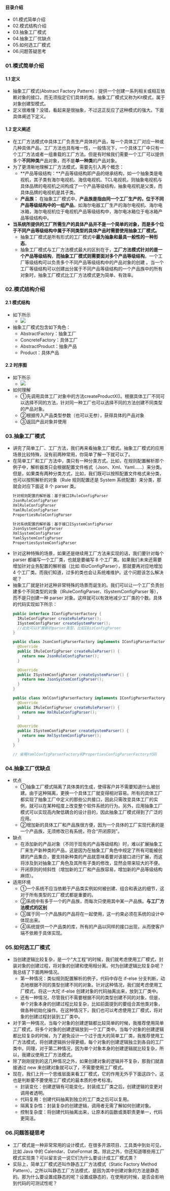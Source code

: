 #### 目录介绍
- 01.模式简单介绍
- 02.模式结构介绍
- 03.抽象工厂模式
- 04.抽象工厂优缺点
- 05.如何选工厂模式
- 06.问题答疑思考



### 01.模式简单介绍
#### 1.1 定义
- 抽象工厂模式(Abstract Factory Pattern)：提供一个创建一系列相关或相互依赖对象的接口，而无须指定它们具体的类。抽象工厂模式又称为Kit模式，属于对象创建型模式。
- 定义很难懂？没错，看起来是很抽象，不过这正反应了这种模式的强大。下面具体阐述下定义。



#### 1.2 定义阐述
- 在工厂方法模式中具体工厂负责生产具体的产品，每一个具体工厂对应一种或几种具体产品，工厂方法也具有唯一性，一般情况下，一个具体工厂中只有一个工厂方法或者一组重载的工厂方法。但是有时候我们需要一个工厂可以提供多个**不同种类**产品对象，而不是**单一种类**的产品对象。
- 为了更清晰地理解工厂方法模式，需要先引入两个概念：
    - **产品等级结构：**产品等级结构即产品的继承结构，如一个抽象类是电视机，其子类有海尔电视机、海信电视机、TCL电视机，则抽象电视机与具体品牌的电视机之间构成了一个产品等级结构，抽象电视机是父类，而具体品牌的电视机是其子类。
    - **产品族：** 在抽象工厂模式中，**产品族是指由同一个工厂生产的，位于不同产品等级结构中的一组产品**，如海尔电器工厂生产的海尔电视机、海尔电冰箱，海尔电视机位于电视机产品等级结构中，海尔电冰箱位于电冰箱产品等级结构中。
- **当系统所提供的工厂所需生产的具体产品并不是一个简单的对象，而是多个位于不同产品等级结构中属于不同类型的具体产品时需要使用抽象工厂模式。**
    - 抽象工厂模式是所有形式的工厂模式中**最为抽象和最具一般性的一种形态**。
    - 抽象工厂模式与工厂方法模式最大的区别在于，**工厂方法模式针对的是一个产品等级结构**，**而抽象工厂模式则需要面对多个产品等级结构**，一个工厂等级结构可以负责多个不同产品等级结构中的产品对象的创建 。当一个工厂等级结构可以创建出分属于不同产品等级结构的一个产品族中的所有对象时，抽象工厂模式比工厂方法模式更为简单、有效率。


### 02.模式结构介绍
#### 2.1 模式结构
- 如下所示
    - ![](http://upload-images.jianshu.io/upload_images/3985563-837d93237cf1143b.png?imageMogr2/auto-orient/strip%7CimageView2/2/w/1240)
- 抽象工厂模式包含如下角色：
    - AbstractFactory：抽象工厂  
    - ConcreteFactory：具体工厂  
    - AbstractProduct：抽象产品  
    - Product：具体产品


#### 2.2 时序图
- 如下所示
    - ![](http://upload-images.jianshu.io/upload_images/3985563-912f3e3f444a691b.png?imageMogr2/auto-orient/strip%7CimageView2/2/w/1240)
- 如何理解
    - ①先调用具体工厂对象中的方法createProductX()。根据具体工厂不同可以选择不同的方法，针对同一种工厂也可以选择不同的方法创建不同类型的产品对象。
    - ②根据传入产品类型参数（也可以无参），获得具体的产品对象
    - ③返回产品对象并使用





### 03.抽象工厂模式
- 讲完了简单工厂、工厂方法，我们再来看抽象工厂模式。抽象工厂模式的应用场景比较特殊，没有前两种常用，你简单了解一下就可以了。
- 在简单工厂和工厂方法中，类只有一种分类方式。比如，在规则配置解析那个例子中，解析器类只会根据配置文件格式（Json、Xml、Yaml……）来分类。但是，如果类有两种分类方式，比如，我们既可以按照配置文件格式来分类，也可以按照解析的对象（Rule 规则配置还是 System 系统配置）来分类，那就会对应下面这 8 个 parser 类。
    ``` java
    针对规则配置的解析器：基于接口IRuleConfigParser
    JsonRuleConfigParser
    XmlRuleConfigParser
    YamlRuleConfigParser
    PropertiesRuleConfigParser
    
    针对系统配置的解析器：基于接口ISystemConfigParser
    JsonSystemConfigParser
    XmlSystemConfigParser
    YamlSystemConfigParser
    PropertiesSystemConfigParser
    ```
- 针对这种特殊的场景，如果还是继续用工厂方法来实现的话，我们要针对每个 parser 都编写一个工厂类，也就是要编写 8 个工厂类。如果我们未来还需要增加针对业务配置的解析器（比如 IBizConfigParser），那就要再对应地增加 4 个工厂类。而我们知道，过多的类也会让系统难维护。这个问题该怎么解决呢？
- 抽象工厂就是针对这种非常特殊的场景而诞生的。我们可以让一个工厂负责创建多个不同类型的对象（IRuleConfigParser、ISystemConfigParser 等），而不是只创建一种 parser 对象。这样就可以有效地减少工厂类的个数。具体的代码实现如下所示：
    ```java
    public interface IConfigParserFactory {
      IRuleConfigParser createRuleParser();
      ISystemConfigParser createSystemParser();
      //此处可以扩展新的parser类型，比如IBizConfigParser
    }
    
    public class JsonConfigParserFactory implements IConfigParserFactory {
      @Override
      public IRuleConfigParser createRuleParser() {
        return new JsonRuleConfigParser();
      }
    
      @Override
      public ISystemConfigParser createSystemParser() {
        return new JsonSystemConfigParser();
      }
    }
    
    public class XmlConfigParserFactory implements IConfigParserFactory {
      @Override
      public IRuleConfigParser createRuleParser() {
        return new XmlRuleConfigParser();
      }
    
      @Override
      public ISystemConfigParser createSystemParser() {
        return new XmlSystemConfigParser();
      }
    }
    
    // 省略YamlConfigParserFactory和PropertiesConfigParserFactory代码
    ```




### 04.抽象工厂优缺点
- 优点
    - ①抽象工厂模式隔离了具体类的生成，使得客户并不需要知道什么被创建。由于这种隔离，更换一个具体工厂就变得相对容易。所有的具体工厂都实现了抽象工厂中定义的那些公共接口，因此只需改变具体工厂的实例，就可以在某种程度上改变整个软件系统的行为。另外，应用抽象工厂模式可以实现高内聚低耦合的设计目的，因此抽象工厂模式得到了广泛的应用。
    - ②增加新的具体工厂和产品族很方便，因为一个具体的工厂实现代表的是一个产品族，无须修改已有系统，符合“开闭原则”。
- 缺点
    - 在添加新的产品对象（不同于现有的产品等级结构）时，难以扩展抽象工厂来生产新种类的产品，这是因为在抽象工厂角色中规定了所有可能被创建的产品集合，要支持新种类的产品就意味着要对该接口进行扩展，而这将涉及到对抽象工厂角色及其所有子类的修改，显然会带来较大的不便。
    - 开闭原则的倾斜性（增加新的工厂和产品族容易，增加新的产品等级结构麻烦）。
- 适用环境
    - ①一个系统不应当依赖于产品类实例如何被创建、组合和表达的细节，这对于所有类型的工厂模式都是重要的。
    - ②系统中有多于一个的产品族，而每次只使用其中某一产品族。**与工厂方法模式的区别**
    - ③属于同一个产品族的产品将在一起使用，这一约束必须在系统的设计中体现出来。
    - ④系统提供一个产品类的库，所有的产品以同样的接口出现，从而使客户端不依赖于具体实现。



### 05.如何选工厂模式
- 当创建逻辑比较复杂，是一个“大工程”的时候，我们就考虑使用工厂模式，封装对象的创建过程，将对象的创建和使用相分离。何为创建逻辑比较复杂呢？我总结了下面两种情况。
    - 第一种情况：类似规则配置解析的例子，代码中存在 if-else 分支判断，动态地根据不同的类型创建不同的对象。针对这种情况，我们就考虑使用工厂模式，将这一大坨 if-else 创建对象的代码抽离出来，放到工厂类中。
    - 还有一种情况，尽管我们不需要根据不同的类型创建不同的对象，但是，单个对象本身的创建过程比较复杂，比如前面提到的要组合其他类对象，做各种初始化操作。在这种情况下，我们也可以考虑使用工厂模式，将对象的创建过程封装到工厂类中。
- 对于第一种情况，当每个对象的创建逻辑都比较简单的时候，我推荐使用简单工厂模式，将多个对象的创建逻辑放到一个工厂类中。当每个对象的创建逻辑都比较复杂的时候，为了避免设计一个过于庞大的简单工厂类，我推荐使用工厂方法模式，将创建逻辑拆分得更细，每个对象的创建逻辑独立到各自的工厂类中。同理，对于第二种情况，因为单个对象本身的创建逻辑就比较复杂，所以，我建议使用工厂方法模式。
- 除了刚刚提到的这几种情况之外，如果创建对象的逻辑并不复杂，那我们就直接通过 new 来创建对象就可以了，不需要使用工厂模式。
- 现在，我们上升一个思维层面来看工厂模式，它的作用无外乎下面这四个。这也是判断要不要使用工厂模式的最本质的参考标准。
    - 封装变化：创建逻辑有可能变化，封装成工厂类之后，创建逻辑的变更对调用者透明。
    - 代码复用：创建代码抽离到独立的工厂类之后可以复用。
    - 隔离复杂性：封装复杂的创建逻辑，调用者无需了解如何创建对象。
    - 控制复杂度：将创建代码抽离出来，让原本的函数或类职责更单一，代码更简洁。



### 06.问题答疑思考
- 工厂模式是一种非常常用的设计模式，在很多开源项目、工具类中到处可见，比如 Java 中的 Calendar、DateFormat 类。除此之外，你还知道哪些用工厂模式实现类？可以留言说一说它们为什么要设计成工厂模式类？
- 实际上，简单工厂模式还叫作静态工厂方法模式（Static Factory Method Pattern）。之所以叫静态工厂方法模式，是因为其中创建对象的方法是静态的。那为什么要设置成静态的呢？设置成静态的，在使用的时候，是否会影响到代码的可测试性呢？











